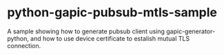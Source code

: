 # python-gapic-pubsub-mtls-sample
A sample showing how to generate pubsub client using gapic-generator-python, and how to use device certificate to estalish mutual TLS connection.
